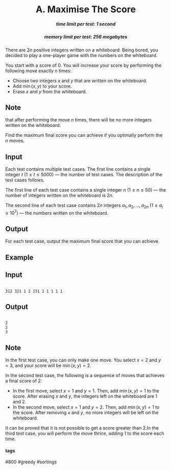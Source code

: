 <h1 style='text-align: center;'> A. Maximise The Score</h1>

<h5 style='text-align: center;'>time limit per test: 1 second</h5>
<h5 style='text-align: center;'>memory limit per test: 256 megabytes</h5>

There are $2n$ positive integers written on a whiteboard. Being bored, you decided to play a one-player game with the numbers on the whiteboard.

You start with a score of $0$. You will increase your score by performing the following move exactly $n$ times: 

* Choose two integers $x$ and $y$ that are written on the whiteboard.
* Add $\min(x,y)$ to your score.
* Erase $x$ and $y$ from the whiteboard.

 ## Note

 that after performing the move $n$ times, there will be no more integers written on the whiteboard.

Find the maximum final score you can achieve if you optimally perform the $n$ moves.

## Input

Each test contains multiple test cases. The first line contains a single integer $t$ ($1 \leq t \leq 5000$) — the number of test cases. The description of the test cases follows.

The first line of each test case contains a single integer $n$ ($1 \leq n \leq 50$) — the number of integers written on the whiteboard is $2n$.

The second line of each test case contains $2n$ integers $a_1,a_2,\ldots,a_{2n}$ ($1 \leq a_i \leq 10^7$) — the numbers written on the whiteboard.

## Output

For each test case, output the maximum final score that you can achieve.

## Example

## Input


```

312 321 1 2 131 1 1 1 1 1
```
## Output


```

2
2
3

```
## Note

In the first test case, you can only make one move. You select $x=2$ and $y=3$, and your score will be $\min(x,y)=2$.

In the second test case, the following is a sequence of moves that achieves a final score of $2$:

* In the first move, select $x=1$ and $y=1$. Then, add $\min(x,y)=1$ to the score. After erasing $x$ and $y$, the integers left on the whiteboard are $1$ and $2$.
* In the second move, select $x=1$ and $y=2$. Then, add $\min(x,y)=1$ to the score. After removing $x$ and $y$, no more integers will be left on the whiteboard.

 It can be proved that it is not possible to get a score greater than $2$.In the third test case, you will perform the move thrice, adding $1$ to the score each time.



#### tags 

#800 #greedy #sortings 